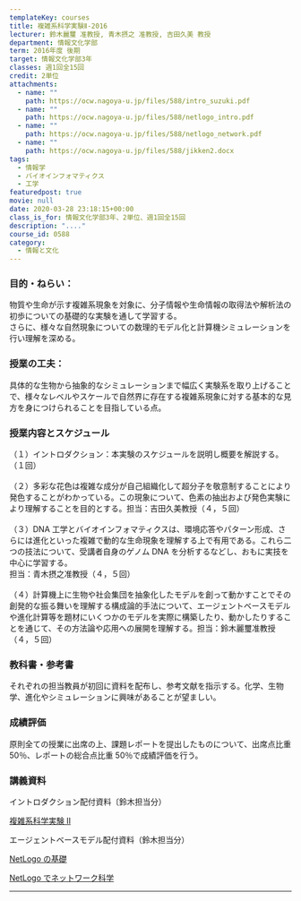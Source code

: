 ```yaml
---
templateKey: courses
title: 複雑系科学実験Ⅱ-2016
lecturer: 鈴木麗璽 准教授, 青木摂之 准教授, 吉田久美 教授
department: 情報文化学部
term: 2016年度 後期
target: 情報文化学部3年
classes: 週1回全15回
credit: 2単位
attachments:
  - name: ""
    path: https://ocw.nagoya-u.jp/files/588/intro_suzuki.pdf
  - name: ""
    path: https://ocw.nagoya-u.jp/files/588/netlogo_intro.pdf
  - name: ""
    path: https://ocw.nagoya-u.jp/files/588/netlogo_network.pdf
  - name: ""
    path: https://ocw.nagoya-u.jp/files/588/jikken2.docx
tags:
  - 情報学
  - バイオインフォマティクス
  - 工学
featuredpost: true
movie: null
date: 2020-03-28 23:18:15+00:00
class_is_for: 情報文化学部3年、2単位、週1回全15回
description: "...."
course_id: 0588
category:
  - 情報と文化
---
```


### 目的・ねらい：

物質や生命が示す複雑系現象を対象に、分子情報や生命情報の取得法や解析法の初歩についての基礎的な実験を通して学習する。
<br>さらに、様々な自然現象についての数理的モデル化と計算機シミュレーションを行い理解を深める。
<br>

### 授業の工夫：

具体的な生物から抽象的なシミュレーションまで幅広く実験系を取り上げることで、様々なレベルやスケールで自然界に存在する複雑系現象に対する基本的な見方を身につけられることを目指している点。

### 授業内容とスケジュール

（１）イントロダクション：本実験のスケジュールを説明し概要を解説する。（１回）
<br>
<br>（２）多彩な花色は複雑な成分が自己組織化して超分子を敬意制することにより発色することがわかっている。この現象について、色素の抽出および発色実験により理解することを目的とする。担当：吉田久美教授（４，５回）
<br>
<br>（３）DNA 工学とバイオインフォマティクスは、環境応答やパターン形成、さらには進化といった複雑で動的な生命現象を理解する上で有用である。これら二つの技法について、受講者自身のゲノム DNA を分析するなどし、おもに実技を中心に学習する。
<br>担当：青木摂之准教授（４，５回）
<br>
<br>（４）計算機上に生物や社会集団を抽象化したモデルを創って動かすことでその創発的な振る舞いを理解する構成論的手法について、エージェントベースモデルや進化計算等を題材にいくつかのモデルを実際に構築したり、動かしたりすることを通じて、その方法論や応用への展開を理解する。担当：鈴木麗璽准教授（４，５回）
<br/>

### 教科書・参考書

それぞれの担当教員が初回に資料を配布し、参考文献を指示する。化学、生物学、進化やシミュレーションに興味があることが望ましい。

### 成績評価

原則全ての授業に出席の上、課題レポートを提出したものについて、出席点比重 50％、レポートの総合点比重 50％で成績評価を行う。

### 講義資料

イントロダクション配付資料〔鈴木担当分）

[複雑系科学実験 II](https://ocw.nagoya-u.jp/files/588/intro_suzuki.pdf)

エージェントベースモデル配付資料（鈴木担当分）

[NetLogo の基礎](https://ocw.nagoya-u.jp/files/588/netlogo_intro.pdf)

[NetLogo でネットワーク科学](https://ocw.nagoya-u.jp/files/588/netlogo_network.pdf)

---
